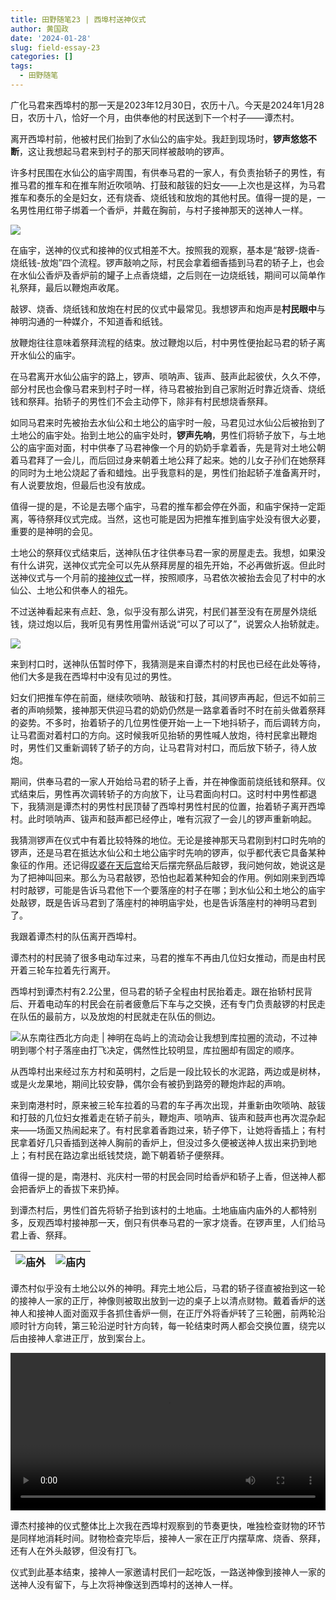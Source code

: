 ```yaml
---
title: 田野随笔23 | 西埠村送神仪式
author: 黄国政
date: '2024-01-28'
slug: field-essay-23
categories: []
tags:
  - 田野随笔
---
```


<!--more-->

广化马君来西埠村的那一天是2023年12月30日，农历十八。今天是2024年1月28日，农历十八，恰好一个月，由供奉他的村民送到下一个村子——谭杰村。

离开西埠村前，他被村民们抬到了水仙公的庙宇处。我赶到现场时，**锣声悠悠不断**，这让我想起马君来到村子的那天同样被敲响的锣声。

许多村民围在水仙公的庙宇周围，有供奉马君的一家人，有负责抬轿子的男性，有推马君的推车和在推车附近吹唢呐、打鼓和敲钹的妇女——上次也是这样，为马君推车和奏乐的全是妇女，还有烧香、烧纸钱和放炮的其他村民。值得一提的是，一名男性用红带子绑着一个香炉，并戴在胸前，与村子接神那天的送神人一样。

![](/images/posts/2024/01/01-28-xianglu.jpg)

在庙宇，送神的仪式和接神的仪式相差不大。按照我的观察，基本是“敲锣-烧香-烧纸钱-放炮”四个流程。锣声敲响之际，村民会拿着细香插到马君的轿子上，也会在水仙公香炉及香炉前的罐子上点香烧蜡，之后则在一边烧纸钱，期间可以简单作礼祭拜，最后以鞭炮声收尾。

敲锣、烧香、烧纸钱和放炮在村民的仪式中最常见。我想锣声和炮声是**村民眼中**与神明沟通的一种媒介，不知道香和纸钱。

放鞭炮往往意味着祭拜流程的结束。放过鞭炮以后，村中男性便抬起马君的轿子离开水仙公的庙宇。

在马君离开水仙公庙宇的路上，锣声、唢呐声、钹声、鼓声此起彼伏，久久不停，部分村民也会像马君来到村子时一样，待马君被抬到自己家附近时靠近烧香、烧纸钱和祭拜。抬轿子的男性们不会主动停下，除非有村民想烧香祭拜。

如同马君来时先被抬去水仙公和土地公的庙宇时一般，马君见过水仙公后被抬到了土地公的庙宇处。抬到土地公的庙宇处时，**锣声先响**，男性们将轿子放下，与土地公的庙宇面对面，村中供奉了马君神像一个月的奶奶手拿着香，先是背对土地公朝着马君拜了一会儿，而后回过身来朝着土地公拜了起来。她的儿女子孙们在她祭拜的同时为土地公烧起了香和蜡烛。出乎我意料的是，男性们抬起轿子准备离开时，有人说要放炮，但最后也没有放成。

值得一提的是，不论是去哪个庙宇，马君的推车都会停在外面，和庙宇保持一定距离，等待祭拜仪式完成。当然，这也可能是因为把推车推到庙宇处没有很大必要，重要的是神明的会见。

土地公的祭拜仪式结束后，送神队伍才往供奉马君一家的房屋走去。我想，如果没有什么讲究，送神仪式完全可以先从祭拜房屋的祖先开始，不必再做折返。但此时送神仪式与一个月前的[接神仪式](https://guozheng.rbind.io/posts/2023/12/field-essay-10/)一样，按照顺序，马君依次被抬去会见了村中的水仙公、土地公和供奉人的祖先。

不过送神看起来有点赶、急，似乎没有那么讲究，村民们甚至没有在房屋外烧纸钱，烧过炮以后，我听见有男性用雷州话说“可以了可以了”，说罢众人抬轿就走。

![](/images/posts/2024/01/01-28-songshen.jpg)

来到村口时，送神队伍暂时停下，我猜测是来自谭杰村的村民也已经在此处等待，他们大多是我在西埠村中没有见过的男性。

妇女们把推车停在前面，继续吹唢呐、敲钹和打鼓，其间锣声再起，但远不如前三者的声响频繁，接神那天供迎马君的奶奶仍然是一路拿着香时不时在前头做着祭拜的姿势。不多时，抬着轿子的几位男性便开始一上一下地抖轿子，而后调转方向，让马君面对着村口的方向。这时候我听见抬轿的男性喊人放炮，待村民拿出鞭炮时，男性们又重新调转了轿子的方向，让马君背对村口，而后放下轿子，待人放炮。

期间，供奉马君的一家人开始给马君的轿子上香，并在神像面前烧纸钱和祭拜。仪式结束后，男性再次调转轿子的方向放下，让马君面向村口。这时村中男性都退下，我猜测是谭杰村的男性村民顶替了西埠村男性村民的位置，抬着轿子离开西埠村。此时唢呐声、钹声和鼓声都已经停止，唯有沉寂了一会儿的锣声重新响起。

我猜测锣声在仪式中有着比较特殊的地位。无论是接神那天马君刚到村口时先响的锣声，还是马君在抵达水仙公和土地公庙宇时先响的锣声，似乎都代表它具备某种象征的作用。还记得[叹婆在天后宫](https://guozheng.rbind.io/posts/2023/12/field-essay-18)给天后摆完祭品后敲锣，我问她何故，她说这是为了把神叫回来。那么为马君敲锣，恐怕也起着某种知会的作用。例如刚来到西埠村时敲锣，可能是告诉马君他下一个要落座的村子在哪；到水仙公和土地公的庙宇处敲锣，既是告诉马君到了落座村的神明庙宇处，也是告诉落座村的神明马君到了。

我跟着谭杰村的队伍离开西埠村。

谭杰村的村民骑了很多电动车过来，马君的推车不再由几位妇女推动，而是由村民开着三轮车拉着先行离开。

西埠村到谭杰村有2.2公里，但马君的轿子全程由村民抬着走。跟在抬轿村民背后、开着电动车的村民会在前者疲惫后下车与之交换，还有专门负责敲锣的村民走在队伍的最前方，以及放炮的村民就走在队伍的侧边。

![从东南往西北方向走 | 神明在岛屿上的流动会让我想到库拉圈的流动，不过神明到哪个村子落座由打飞决定，偶然性比较明显，库拉圈却有固定的顺序。](/images/posts/2024/01/01-28-map.jpg)

从西埠村出来经过东方村和英明村，之后是一段比较长的水泥路，两边或是树林，或是火龙果地，期间比较安静，偶尔会有被扔到路旁的鞭炮炸起的声响。

来到南港村时，原来被三轮车拉着的马君的车子再次出现，并重新由吹唢呐、敲钹和打鼓的几位妇女推着走在轿子前头，鞭炮声、唢呐声、钹声和鼓声也再次混杂起来——场面又热闹起来了。有村民拿着香跑过来，轿子停下，让她将香插上；有村民拿着好几只香插到送神人胸前的香炉上，但没过多久便被送神人拔出来扔到地上；有村民在路边拿出纸钱焚烧，跪下朝着轿子便祭拜。

值得一提的是，南港村、兆庆村一带的村民会同时给香炉和轿子上香，但送神人都会把香炉上的香拔下来扔掉。

到谭杰村后，男性们首先将轿子抬到该村的土地庙。土地庙庙内庙外的人都特别多，反观西埠村接神那一天，倒只有供奉马君的一家才烧香。在锣声里，人们给马君上香、祭拜。

|![庙外](/images/posts/2024/01/01-28-tudimiao.jpg)|![庙内](/images/posts/2024/01/01-28-tudimiao2.jpg)|
|:-:|:-:|

谭杰村似乎没有土地公以外的神明。拜完土地公后，马君的轿子径直被抬到这一轮的接神人一家的正厅，神像则被取出放到一边的桌子上以清点财物。戴着香炉的送神人和接神人面对面双手各抓住香炉一侧，在正厅外将香炉转了三轮圈，前两轮沿顺时针方向转，第三轮沿逆时针方向转，每一轮结束时两人都会交换位置，绕完以后由接神人拿进正厅，放到案台上。

<video src="https://guozheng.rbind.io/video/posts/2024/01/01-28-god.mp4" style="width: 100%; display: block; margin: 0 auto;" controls></video>

谭杰村接神的仪式整体比上次我在西埠村观察到的节奏更快，唯独检查财物的环节是同样地消耗时间。财物检查完毕后，接神人一家在正厅内摆草席、烧香、祭拜，还有人在外头敲锣，但没有打飞。

仪式到此基本结束，接神人一家邀请村民们一起吃饭，一路送神像到接神人一家的送神人没有留下，与上次将神像送到西埠村的送神人一样。
